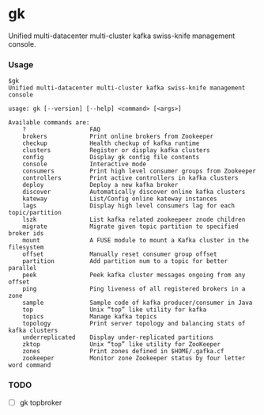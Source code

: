 # gk

Unified multi-datacenter multi-cluster kafka swiss-knife management console.

### Usage

    $gk
    Unified multi-datacenter multi-cluster kafka swiss-knife management console
    
    usage: gk [--version] [--help] <command> [<args>]
    
    Available commands are:
        ?                  FAQ
        brokers            Print online brokers from Zookeeper
        checkup            Health checkup of kafka runtime
        clusters           Register or display kafka clusters
        config             Display gk config file contents
        console            Interactive mode
        consumers          Print high level consumer groups from Zookeeper
        controllers        Print active controllers in kafka clusters
        deploy             Deploy a new kafka broker
        discover           Automatically discover online kafka clusters
        kateway            List/Config online kateway instances
        lags               Display high level consumers lag for each topic/partition
        lszk               List kafka related zookeepeer znode children
        migrate            Migrate given topic partition to specified broker ids
        mount              A FUSE module to mount a Kafka cluster in the filesystem
        offset             Manually reset consumer group offset
        partition          Add partition num to a topic for better parallel
        peek               Peek kafka cluster messages ongoing from any offset
        ping               Ping liveness of all registered brokers in a zone
        sample             Sample code of kafka producer/consumer in Java
        top                Unix “top” like utility for kafka
        topics             Manage kafka topics
        topology           Print server topology and balancing stats of kafka clusters
        underreplicated    Display under-replicated partitions
        zktop              Unix “top” like utility for ZooKeeper
        zones              Print zones defined in $HOME/.gafka.cf
        zookeeper          Monitor zone Zookeeper status by four letter word command
    

### TODO

- [ ] gk topbroker
